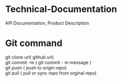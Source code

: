 # Technical-Documentation
API Documentation, Product Description
# Git command 
git clone url( github url)  <br>
git commit -m ( git commit - m message )<br>
git push ( push to origin repo)<br>
git pull ( pull or sync repo from orginal repo)<br>
